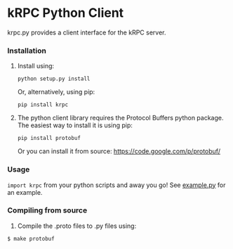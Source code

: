kRPC Python Client
==================

krpc.py provides a client interface for the kRPC server.

### Installation

1. Install using:

   `python setup.py install`

   Or, alternatively, using pip:

   `pip install krpc`

2. The python client library requires the Protocol Buffers python package.
   The easiest way to install it is using pip:

   `pip install protobuf`

   Or you can install it from source: https://code.google.com/p/protobuf/

### Usage

`import krpc` from your python scripts and away you go! See [example.py](example.py) for an example.

### Compiling from source

1. Compile the .proto files to .py files using:

 `$ make protobuf`
